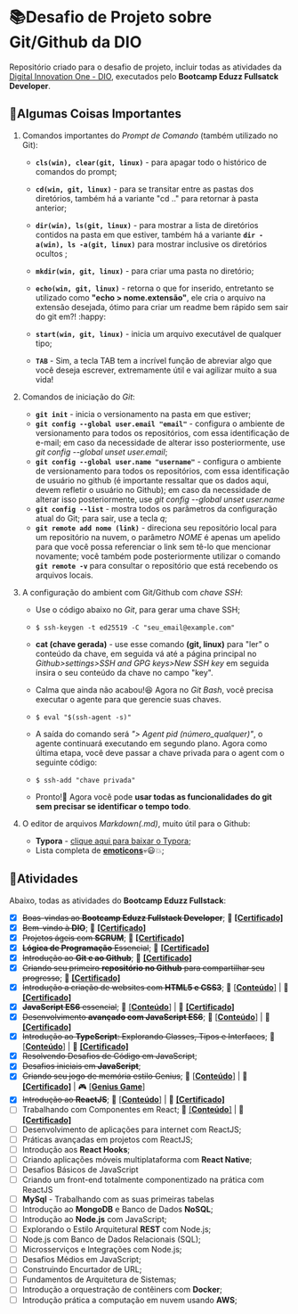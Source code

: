 # :books:Desafio de Projeto sobre Git/Github da DIO

Repositório criado para o desafio de projeto, incluir todas as atividades da [Digital Innovation One - DIO](https://web.digitalinnovation.one/home), executados pelo **Bootcamp Eduzz Fullsatck Developer**.



## :key:Algumas Coisas Importantes

1. Comandos importantes do *Prompt de Comando* (também utilizado no Git):

   - **`cls(win), clear(git, linux)`** - para apagar todo o histórico de comandos do prompt;

   - **`cd(win, git, linux)`** - para se transitar entre as pastas dos diretórios, também há a variante "cd .." para retornar à pasta anterior;
   - **`dir(win), ls(git, linux)`** - para mostrar a lista de diretórios contidos na pasta em que estiver, também há a variante **`dir -a(win), ls -a(git, linux)`** para mostrar inclusive os diretórios ocultos ;
   - **`mkdir(win, git, linux)`** - para criar uma pasta no diretório;
   - **`echo(win, git, linux)`** - retorna o que for inserido, entretanto se utilizado como **"echo > nome.extensão"**, ele cria o arquivo na extensão desejada, ótimo para criar um readme bem rápido sem sair do git em?! :happy:
   -  **`start(win, git, linux)`** - inicia um arquivo executável de qualquer tipo;
   - **`TAB`** - Sim, a tecla TAB tem a incrível função de abreviar algo que você deseja escrever, extremamente útil e vai agilizar muito a sua vida!

2. Comandos de iniciação do *Git*:

   - **`git init`** - inicia o versionamento na pasta em que estiver;
   - **`git config --global user.email "email"`** - configura o ambiente de versionamento para todos os repositórios, com essa identificação de e-mail; em caso da necessidade de alterar isso posteriormente, use *git config --global unset user.email*;
   - **`git config --global user.name "username"`** - configura o ambiente de versionamento para todos os repositórios, com essa identificação de usuário no github (é importante ressaltar que os dados aqui, devem refletir o usuário no Github); em caso da necessidade de alterar isso posteriormente, use *git config --global unset user.name*
   - **`git config --list`** - mostra todos os parâmetros da configuração atual do Git; para sair, use a tecla *q*;
   - **`git remote add nome (link)`** - direciona seu repositório local para um repositório na nuvem, o parâmetro *NOME* é apenas um apelido para que você possa referenciar o link sem tê-lo que mencionar novamente; você também pode posteriormente utilizar o comando **`git remote -v`** para consultar o repositório que está recebendo os arquivos locais.

3. A configuração do ambient com Git/Github com *chave SSH*:

   - Use o código abaixo no *Git*, para gerar uma chave SSH;

   - ```shell
     $ ssh-keygen -t ed25519 -C "seu_email@example.com"
     ```

   - **cat (chave gerada)** - use esse comando **(git, linux)** para "ler" o conteúdo da chave, em seguida vá até a página principal no *Github>settings>SSH and GPG keys>New SSH key* em seguida insira o seu conteúdo da chave no campo "key".

   - Calma que ainda não acabou!:laughing: Agora no *Git Bash*, você precisa executar o agente para que gerencie suas chaves.

   - ```shell
     $ eval "$(ssh-agent -s)"
     ```

   - A saída do comando será *"> Agent pid (número_qualquer)"*, o agente continuará executando em segundo plano. Agora como última etapa, você deve passar a chave privada para o agent com o seguinte código:

   - ```shell
     $ ssh-add "chave privada"
     ```

   - Pronto!:handshake: Agora você pode **usar todas as funcionalidades do git sem precisar se identificar o tempo todo**.

4. O editor de arquivos *Markdown(.md)*, muito útil para o Github:

   - **Typora** - [clique aqui para baixar o Typora](https://typora.io);
   - Lista completa de **[emoticons](https://gist.github.com/rxaviers/7360908)**:skull::smiley::collision:;

## :bookmark_tabs:Atividades

Abaixo, todas as atividades do **Bootcamp Eduzz Fullstack**:

- [x] ~~Boas-vindas ao **Bootcamp Eduzz Fullstack Developer**~~; :paperclip: [**[Certificado]**](https://github.com/KevinyTeixeira/dio-desafio-github/blob/main/Certificados%20Bootcamp%20Eduzz%20Fullstack%20Developer/1.%20Boas-vindas%20ao%20Bootcamp%20Eduzz%20Fullstack%20Developer.pdf)
- [x] ~~Bem-vindo à **DIO**~~; :paperclip: [**[Certificado]**](https://github.com/KevinyTeixeira/dio-desafio-github/blob/main/Certificados%20Bootcamp%20Eduzz%20Fullstack%20Developer/2.%20Bem-vindo%20%C3%A0%20DIO%20-%20Digital%20Innovation%20One.pdf)
- [x] ~~Projetos ágeis com **SCRUM**~~; :paperclip: [**[Certificado]**](https://github.com/KevinyTeixeira/dio-desafio-github/blob/main/Certificados%20Bootcamp%20Eduzz%20Fullstack%20Developer/3.%20Projetos%20%C3%A1geis%20com%20SCRUM.pdf)
- [x] ~~**Lógica de Programação** Essencial~~; :paperclip: [**[Certificado]**](https://github.com/KevinyTeixeira/dio-desafio-github/blob/main/Certificados%20Bootcamp%20Eduzz%20Fullstack%20Developer/4.%20L%C3%B3gica%20de%20Programa%C3%A7%C3%A3o%20Essencial.pdf)
- [x] ~~Introdução ao **Git e ao Github**~~; :paperclip: [**[Certificado]**](https://github.com/KevinyTeixeira/dio-desafio-github/blob/main/Certificados%20Bootcamp%20Eduzz%20Fullstack%20Developer/5.%20Introdu%C3%A7%C3%A3o%20ao%20Git%20e%20ao%20Github.pdf)
- [x] ~~Criando seu primeiro **repositório no Github** para compartilhar seu progresso~~; :paperclip: [**[Certificado]**](https://github.com/KevinyTeixeira/dio-desafio-github/blob/main/Certificados%20Bootcamp%20Eduzz%20Fullstack%20Developer/6.%20Criando%20seu%20Primeiro%20Reposit%C3%B3rio%20no%20Github%20para%20Compartilhar%20Seu%20Progresso.pdf)
- [x] ~~Introdução a criação de websites com **HTML5 e CSS3**~~; :file_folder: [[**Conteúdo**]](https://github.com/KevinyTeixeira/dio-desafio-github/blob/main/Introdu%C3%A7%C3%A3o%20a%20cria%C3%A7%C3%A3o%20de%20websites%20com%20HTML5%20e%20CSS3/Registros%20do%20Conte%C3%BAdo.md) | :paperclip: [**[Certificado]**](https://github.com/KevinyTeixeira/dio-desafio-github/blob/main/Certificados%20Bootcamp%20Eduzz%20Fullstack%20Developer/7.%20Introdu%C3%A7%C3%A3o%20a%20Cria%C3%A7%C3%A3o%20de%20Websites%20com%20HTML5%20e%20CSS3.pdf)
- [x] ~~**JavaScript ES6** essencial~~;  :file_folder: [[**Conteúdo**]](https://github.com/KevinyTeixeira/dio-desafio-github/blob/main/JavaScript%20ES6%20Essencial/Registros%20do%20Conte%C3%BAdo.md) | :paperclip: [**[Certificado]**](https://github.com/KevinyTeixeira/dio-desafio-github/blob/main/Certificados%20Bootcamp%20Eduzz%20Fullstack%20Developer/8.%20JavaScript%20ES6%20essencial.pdf)
- [x] ~~Desenvolvimento **avançado com JavaScript ES6**~~; :file_folder: [[**Conteúdo**]](https://github.com/KevinyTeixeira/dio-desafio-github/blob/main/JavaScript%20ES6%20Essencial/JavaScript%20ES6%20Avan%C3%A7ado.md) | :paperclip: [**[Certificado]**](https://github.com/KevinyTeixeira/dio-desafio-github/blob/main/Certificados%20Bootcamp%20Eduzz%20Fullstack%20Developer/9.%20Desenvolvimento%20Avan%C3%A7ado%20com%20JavaScript%20ES6.pdf)
- [x] ~~Introdução ao **TypeScript**: Explorando Classes, Tipos e Interfaces~~; :file_folder: [[**Conteúdo**]](https://github.com/KevinyTeixeira/dio-desafio-github/blob/main/TypeScript/Registros%20do%20Conte%C3%BAdo.md) | :paperclip: [**[Certificado]**](https://github.com/KevinyTeixeira/dio-desafio-github/blob/main/Certificados%20Bootcamp%20Eduzz%20Fullstack%20Developer/10.%20Introdu%C3%A7%C3%A3o%20ao%20TypeScript.pdf)
- [x] ~~Resolvendo Desafios de Código em JavaScript~~;
- [x] ~~Desafios iniciais em **JavaScript**~~;
- [x] ~~Criando seu jogo de memória estilo Genius~~; :file_folder: [[**Conteúdo**]](https://github.com/KevinyTeixeira/geniusproject-fromdio) | :paperclip: [**[Certificado]**](https://github.com/KevinyTeixeira/dio-desafio-github/blob/main/Certificados%20Bootcamp%20Eduzz%20Fullstack%20Developer/12.%20Criando%20seu%20jogo%20de%20mem%C3%B3ria%20estilo%20Genius.pdf) | :video_game: [[**Genius Game**]](https://kevinyteixeira.github.io/geniusproject-fromdio/)
- [x] ~~Introdução ao **ReactJS**~~; :file_folder: [[**Conteúdo**]](https://github.com/KevinyTeixeira/dio-desafio-github/blob/main/ReactsJs/Registros%20do%20Conte%C3%BAdo.md) | :paperclip: [**[Certificado]**](https://github.com/KevinyTeixeira/dio-desafio-github/blob/main/Certificados%20Bootcamp%20Eduzz%20Fullstack%20Developer/13.%20Introdu%C3%A7%C3%A3o%20ao%20ReactJs.pdf)
- [ ] Trabalhando com Componentes em React; :file_folder: [[**Conteúdo**]](https://github.com/KevinyTeixeira/dio-desafio-github/blob/main/ReactsJs/Trabalhando%20com%20Componentes.md) | :paperclip: [**[Certificado]**]()
- [ ] Desenvolvimento de aplicações para internet com ReactJS;
- [ ] Práticas avançadas em projetos com ReactJS;
- [ ] Introdução aos **React Hooks**;
- [ ] Criando aplicações móveis multiplataforma com **React Native**;
- [ ] Desafios Básicos de JavaScript
- [ ] Criando um front-end totalmente componentizado na prática com ReactJS
- [ ] **MySql** - Trabalhando com as suas primeiras tabelas
- [ ] Introdução ao **MongoDB** e Banco de Dados **NoSQL**;
- [ ] Introdução ao **Node.js** com JavaScript;
- [ ] Explorando o Estilo Arquitetural **REST** com Node.js;
- [ ] Node.js com Banco de Dados Relacionais (SQL);
- [ ] Microsserviços e Integrações com Node.js;
- [ ] Desafios Médios em JavaScript;
- [ ] Construindo Encurtador de URL;
- [ ] Fundamentos de Arquitetura de Sistemas;
- [ ] Introdução a orquestração de contêiners com **Docker**;
- [ ] Introdução prática a computação em nuvem usando **AWS**;
